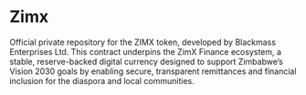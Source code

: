 # Zimx
Official private repository for the ZIMX token, developed by Blackmass Enterprises Ltd. This contract underpins the ZimX Finance ecosystem, a stable, reserve-backed digital currency designed to support Zimbabwe’s Vision 2030 goals by enabling secure, transparent remittances and financial inclusion for the diaspora and local communities.

